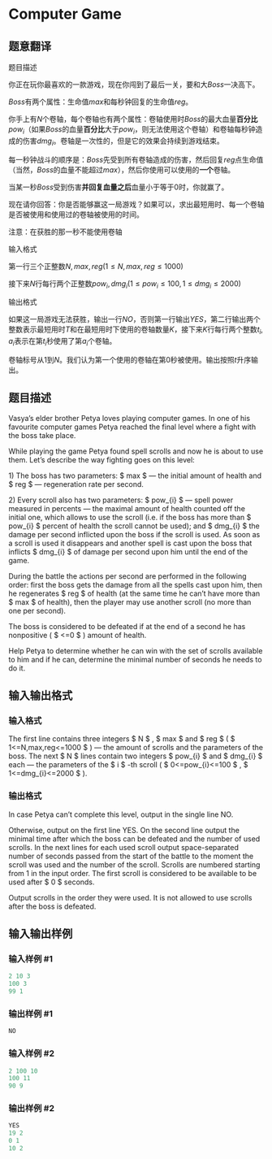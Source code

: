 # Computer Game

## 题意翻译

题目描述

你正在玩你最喜欢的一款游戏，现在你闯到了最后一关，要和大$Boss$一决高下。

$Boss$有两个属性：生命值$max$和每秒钟回复的生命值$reg$。

你手上有$N$个卷轴，每个卷轴也有两个属性：卷轴使用时$Boss$的最大血量**百分比**$pow_i$（如果$Boss$的血量**百分比**大于$pow_i$，则无法使用这个卷轴）和卷轴每秒钟造成的伤害$dmg_i$。卷轴是一次性的，但是它的效果会持续到游戏结束。

每一秒钟战斗的顺序是：$Boss$先受到所有卷轴造成的伤害，然后回复$reg$点生命值（当然，$Boss$的血量不能超过$max$），然后你使用可以使用的**一个**卷轴。

当某一秒$Boss$受到伤害**并回复血量之后**血量小于等于$0$时，你就赢了。

现在请你回答：你是否能够赢这一局游戏？如果可以，求出最短用时、每一个卷轴是否被使用和使用过的卷轴被使用的时间。

注意：在获胜的那一秒不能使用卷轴

输入格式

第一行三个正整数$N,max,reg(1 \leq N,max,reg \leq 1000)$

接下来$N$行每行两个正整数$pow_i,dmg_i(1 \leq pow_i \leq 100 , 1 \leq dmg_i \leq 2000)$

输出格式

如果这一局游戏无法获胜，输出一行$NO$，否则第一行输出$YES$，第二行输出两个整数表示最短用时$T$和在最短用时下使用的卷轴数量$K$，接下来$K$行每行两个整数$t_i,a_i$表示在第$t_i$秒使用了第$a_i$个卷轴。

卷轴标号从$1$到$N$。我们认为第一个使用的卷轴在第$0$秒被使用。输出按照$t$升序输出。

## 题目描述

Vasya’s elder brother Petya loves playing computer games. In one of his favourite computer games Petya reached the final level where a fight with the boss take place.

While playing the game Petya found spell scrolls and now he is about to use them. Let’s describe the way fighting goes on this level:

1\) The boss has two parameters: $ max $ — the initial amount of health and $ reg $ — regeneration rate per second.

2\) Every scroll also has two parameters: $ pow_{i} $ — spell power measured in percents — the maximal amount of health counted off the initial one, which allows to use the scroll (i.e. if the boss has more than $ pow_{i} $ percent of health the scroll cannot be used); and $ dmg_{i} $ the damage per second inflicted upon the boss if the scroll is used. As soon as a scroll is used it disappears and another spell is cast upon the boss that inflicts $ dmg_{i} $ of damage per second upon him until the end of the game.

During the battle the actions per second are performed in the following order: first the boss gets the damage from all the spells cast upon him, then he regenerates $ reg $ of health (at the same time he can’t have more than $ max $ of health), then the player may use another scroll (no more than one per second).

The boss is considered to be defeated if at the end of a second he has nonpositive ( $ <=0 $ ) amount of health.

Help Petya to determine whether he can win with the set of scrolls available to him and if he can, determine the minimal number of seconds he needs to do it.

## 输入输出格式

### 输入格式

The first line contains three integers $ N $ , $ max $ and $ reg $ ( $ 1<=N,max,reg<=1000 $ ) –– the amount of scrolls and the parameters of the boss. The next $ N $ lines contain two integers $ pow_{i} $ and $ dmg_{i} $ each — the parameters of the $ i $ -th scroll ( $ 0<=pow_{i}<=100 $ , $ 1<=dmg_{i}<=2000 $ ).

### 输出格式

In case Petya can’t complete this level, output in the single line NO.

Otherwise, output on the first line YES. On the second line output the minimal time after which the boss can be defeated and the number of used scrolls. In the next lines for each used scroll output space-separated number of seconds passed from the start of the battle to the moment the scroll was used and the number of the scroll. Scrolls are numbered starting from 1 in the input order. The first scroll is considered to be available to be used after $ 0 $ seconds.

Output scrolls in the order they were used. It is not allowed to use scrolls after the boss is defeated.

## 输入输出样例

### 输入样例 #1

```cpp
2 10 3
100 3
99 1

```
### 输出样例 #1

```cpp
NO

```
### 输入样例 #2

```cpp
2 100 10
100 11
90 9

```
### 输出样例 #2

```cpp
YES
19 2
0 1
10 2

```
